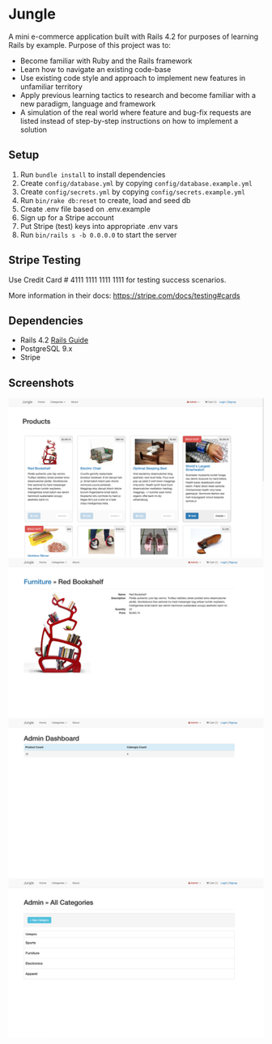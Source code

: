 # Jungle

A mini e-commerce application built with Rails 4.2 for purposes of learning Rails by example.
Purpose of this project was to:

- Become familiar with Ruby and the Rails framework
- Learn how to navigate an existing code-base
- Use existing code style and approach to implement new features in unfamiliar territory
- Apply previous learning tactics to research and become familiar with a new paradigm, language and framework
- A simulation of the real world where feature and bug-fix requests are listed instead of step-by-step instructions on how to implement a solution


## Setup

1. Run `bundle install` to install dependencies
2. Create `config/database.yml` by copying `config/database.example.yml`
3. Create `config/secrets.yml` by copying `config/secrets.example.yml`
4. Run `bin/rake db:reset` to create, load and seed db
5. Create .env file based on .env.example
6. Sign up for a Stripe account
7. Put Stripe (test) keys into appropriate .env vars
8. Run `bin/rails s -b 0.0.0.0` to start the server

## Stripe Testing

Use Credit Card # 4111 1111 1111 1111 for testing success scenarios.

More information in their docs: <https://stripe.com/docs/testing#cards>

## Dependencies

* Rails 4.2 [Rails Guide](http://guides.rubyonrails.org/v4.2/)
* PostgreSQL 9.x
* Stripe

## Screenshots
!["Screenshot of home page, displaying list of products"](https://github.com/jmgtheworld/jungle/blob/master/docs/list_of_products.png?raw=true)
!["Screenshot of displaying specific product"](https://github.com/jmgtheworld/jungle/blob/master/docs/product.png?raw=true)
!["Screenshot of Admin dashboard, displaying total product/category count"](https://github.com/jmgtheworld/jungle/blob/master/docs/admin_dashboard.png?raw=true)
!["Screenshot of Admin category section, where admin can add new category"](https://github.com/jmgtheworld/jungle/blob/master/docs/admin_category.png?raw=true)
